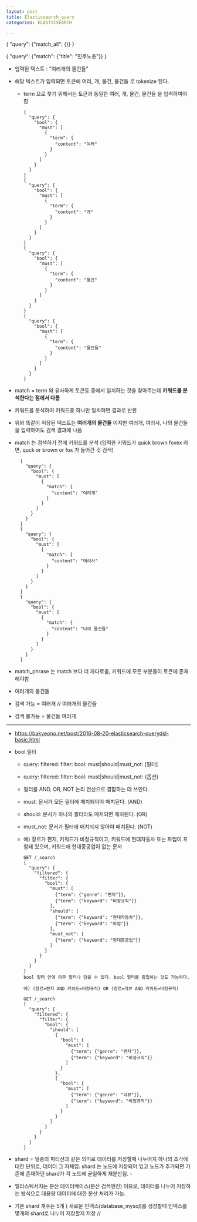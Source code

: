 ```yaml
---
layout: post
title: Elasticsearch_query
categories: ELASTICSEARCH

---
```




{
  "query": {"match_all": {}}
}

{
  "query": {"match": {"title": "민주노총"}}
}



* 입력된 텍스트 : "여러개의 물건들"
* 해당 텍스트가 입력되면 토큰에 여러, 개, 물건, 물건들 로 tokenize 된다.

  * term 으로 찾기 위해서는 토큰과 동일한 여러, 개, 물건, 물건들 을 입력하여야 함


        {
          "query": {
            "bool": {
              "must": [
                {
                  "term": {
                    "content": "여러"
                  }
                }
              ]
            }
          }
        }
        {
          "query": {
            "bool": {
              "must": [
                {
                  "term": {
                    "content": "개"
                  }
                }
              ]
            }
          }
        }
        {
          "query": {
            "bool": {
              "must": [
                {
                  "term": {
                    "content": "물건"
                  }
                }
              ]
            }
          }
        }
        {
          "query": {
            "bool": {
              "must": [
                {
                  "term": {
                    "content": "물건들"
                  }
                }
              ]
            }
          }
        }
        
* match = term 와 유사하게 토큰등 중에서 일치하는 것을 찾아주는데 **키워드를 분석한다는 점에서 다름**
* 키워드를 분석하여 키워드중 하나만 일치하면 결과로 반환
* 위와 똑같이 저장된 텍스트는 **여러개의 물건들** 이지만 여러개, 여러사, 나의 물건들  을 입력하여도 검색 결과에 나옴 
* match 는 검색하기 전에 키워드를 분석 (입력한 키워드가 quick brown foxex 라면, quck or brown or fox 가 들어간 것 검색)

        {
          "query": {
            "bool": {
              "must": [
                {
                  "match": {
                    "content": "여러개"
                  }
                }
              ]
            }
          }
        }
        {
          "query": {
            "bool": {
              "must": [
                {
                  "match": {
                    "content": "여러사"
                  }
                }
              ]
            }
          }
        }
        {
          "query": {
            "bool": {
              "must": [
                {
                  "match": {
                    "content": "나의 물건들"
                  }
                }
              ]
            }
          }
        }
        
* match_phrase 는 match 보다 더 까다로움, 키워드에 모든 부분들이 토큰에 존재해야함
* 여러개의 물건들
* 검색 가능 = 여러개 // 여러개의 물건들
* 검색 불가능 = 물건들 여러개

---

* https://bakyeono.net/post/2016-08-20-elasticsearch-querydsl-basic.html

* bool 필터
  * query: filtered: filter: bool: must|should|must_not: [필터]
  * query: filtered: filter: bool: must|should|must_not: {옵션}
  * 필터를 AND, OR, NOT 논리 연산으로 결합하는 데 쓰인다.

  * must: 문서가 모든 필터에 매치되어야 매치된다. (AND)
  * should: 문서가 하나의 필터라도 매치되면 매치된다. (OR)
  * must_not: 문서가 필터에 매치되지 않아야 매치된다. (NOT)
  * 예) 장르가 편지, 키워드가 비정규직이고, 키워드에 현대자동차 또는 파업이 포함돼 있으며, 키워드에 현대중공업이 없는 문서

        GET /_search
        {
          "query": {
            "filtered": {
              "filter": {
                "bool": {
                  "must": [
                    {"term": {"genre": "편지"}},
                    {"term": {"keyword": "비정규직"}}
                  ],
                  "should": [
                    {"term": {"keyword": "현대자동차"}},
                    {"term": {"keyword": "파업"}}
                  ],
                  "must_not": [
                    {"term": {"keyword": "현대중공업"}}
                  ]
                }
              }
            }
          }
        }
        bool 필터 안에 아무 필터나 담을 수 있다. bool 필터를 중첩하는 것도 가능하다.

        예) (장르=편지 AND 키워드=비정규직) OR (장르=리뷰 AND 키워드=비정규직)

        GET /_search
        {
          "query": {
            "filtered": {
              "filter": {
                "bool": {
                  "should": [
                    {
                      "bool": {
                        "must": [
                          {"term": {"genre": "편지"}},
                          {"term": {"keyword": "비정규직"}}
                        ]
                      }
                    },
                    {
                      "bool": {
                        "must": [
                          {"term": {"genre": "리뷰"}},
                          {"term": {"keyword": "비정규직"}}
                        ]
                      }
                    }
                  ]
                }
              }
            }
          }
        }


* shard = 일종의 파티션과 같은 의미로 데이터를 저장할때 나누어지 하나의 조각에 대한 단위로, 데이터 그 자체임. shard 는 노드에 저장되어 있고 노드가 추가되면 기존에 존재하던 shard가 각 노드에 균일하게 재분산됨. - 
* 엘라스틱서치는 분산 데이터베이스(분산 검색엔진) 이므로, 데이터를 나누어 저장하는 방식으로 대용량 데이터에 대한 분산 처리가 가능. 
* 기본 shard 개수는 5개 ( 새로운 인덱스(database_mysql)를 생성할때 인덱스를 몇개의 shard로 나누어 저장할지 저장 // 
